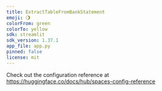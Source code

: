 ```yaml
---
title: ExtractTableFromBankStatement
emoji: 🌖
colorFrom: green
colorTo: yellow
sdk: streamlit
sdk_version: 1.37.1
app_file: app.py
pinned: false
license: mit
---
```


Check out the configuration reference at https://huggingface.co/docs/hub/spaces-config-reference